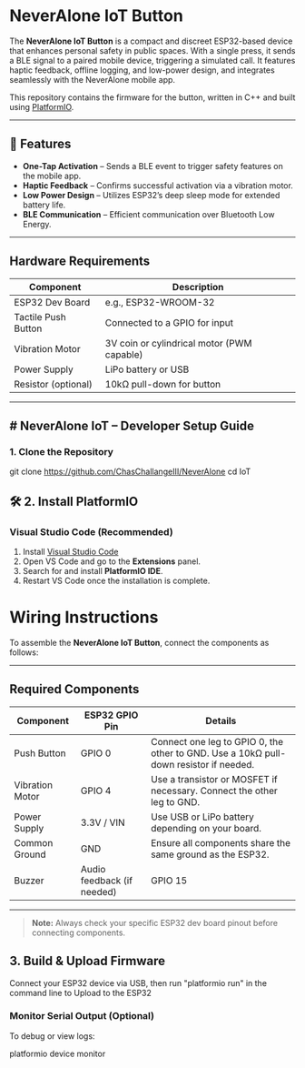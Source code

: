 # NeverAlone IoT Button

The **NeverAlone IoT Button** is a compact and discreet ESP32-based device that enhances personal safety in public spaces. With a single press, it sends a BLE signal to a paired mobile device, triggering a simulated call. It features haptic feedback, offline logging, and low-power design, and integrates seamlessly with the NeverAlone mobile app.

This repository contains the firmware for the button, written in C++ and built using [PlatformIO](https://platformio.org/).

---

## 🔧 Features

- **One-Tap Activation** – Sends a BLE event to trigger safety features on the mobile app.
- **Haptic Feedback** – Confirms successful activation via a vibration motor.
- **Low Power Design** – Utilizes ESP32’s deep sleep mode for extended battery life.
- **BLE Communication** – Efficient communication over Bluetooth Low Energy.

---

##  Hardware Requirements

| Component             | Description                                  |
|----------------------|----------------------------------------------|
| ESP32 Dev Board       | e.g., ESP32-WROOM-32                         |
| Tactile Push Button   | Connected to a GPIO for input                |
| Vibration Motor       | 3V coin or cylindrical motor (PWM capable)   |
| Power Supply          | LiPo battery or USB                          |
| Resistor (optional)   | 10kΩ pull-down for button                    |


---

##  # NeverAlone IoT – Developer Setup Guide

### 1. Clone the Repository

git clone https://github.com/ChasChallangeIII/NeverAlone
cd IoT

## 🛠️ 2. Install PlatformIO

### Visual Studio Code (Recommended)

1. Install [Visual Studio Code](https://code.visualstudio.com/)
2. Open VS Code and go to the **Extensions** panel.
3. Search for and install **PlatformIO IDE**.
4. Restart VS Code once the installation is complete.

# Wiring Instructions

To assemble the **NeverAlone IoT Button**, connect the components as follows:

---

## Required Components

| Component       | ESP32 GPIO Pin | Details                                                                 |
|----------------|----------------|-------------------------------------------------------------------------|
| Push Button     | GPIO 0         | Connect one leg to GPIO 0, the other to GND. Use a 10kΩ pull-down resistor if needed. |
| Vibration Motor | GPIO 4         | Use a transistor or MOSFET if necessary. Connect the other leg to GND. |
| Power Supply    | 3.3V / VIN     | Use USB or LiPo battery depending on your board.                       |
| Common Ground   | GND            | Ensure all components share the same ground as the ESP32.              |
| Buzzer          | Audio feedback (if needed) | GPIO 15   |
---


> **Note:** Always check your specific ESP32 dev board pinout before connecting components.

## 3. Build & Upload Firmware
Connect your ESP32 device via USB, then run "platformio run" in the command line to Upload to the ESP32


### Monitor Serial Output (Optional)
To debug or view logs:

platformio device monitor

